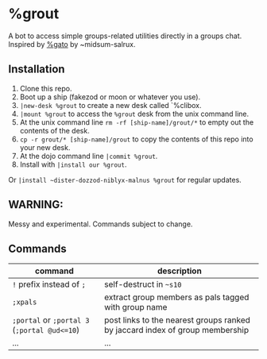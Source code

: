 # %grout
A bot to access simple groups-related utilities directly in a groups chat.
Inspired by [%gato](https://github.com/midsum-salrux/gato/) by ~midsum-salrux.

## Installation
1. Clone this repo.
2. Boot up a ship (fakezod or moon or whatever you use).
4. `|new-desk %grout` to create a new desk called `%clibox.
5. `|mount %grout` to access the `%grout` desk from the unix command line.
6. At the unix command line `rm -rf [ship-name]/grout/*` to empty out the contents of the desk.
7. `cp -r grout/* [ship-name]/grout` to copy the contents of this repo into your new desk.
8. At the dojo command line `|commit %grout`.
9. Install with `|install our %grout`.

Or `|install ~dister-dozzod-niblyx-malnus %grout` for regular updates.

## WARNING:
Messy and experimental. Commands subject to change.

## Commands

| command | description |
| ------- | ----------- |
| `!` prefix instead of `;` | self-destruct in `~s10` |
| `;xpals` | extract group members as pals tagged with group name |
| `;portal` or `;portal 3` (`;portal @ud<=10`) | post links to the nearest groups ranked by jaccard index of group membership |
| ... | ... |
